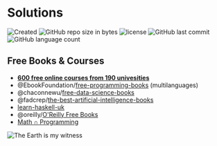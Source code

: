 # Solutions

![Created](https://img.shields.io/date/1530544441.svg?style=flat-square&logo=github)
![GitHub repo size in bytes](https://img.shields.io/github/repo-size/Searge/Solutions.svg?style=flat-square)
![license](https://img.shields.io/github/license/Searge/Solutions.svg?style=flat-square)
![GitHub last commit](https://img.shields.io/github/last-commit/Searge/Solutions.svg?style=flat-square)
![GitHub language count](https://img.shields.io/github/languages/count/Searge/Solutions.svg?style=flat-square)

## Free Books & Courses

- [**600 free online courses from 190 univesities**](https://qz.com/1437623/600-free-online-courses-you-can-take-from-universities-worldwide/?utm_source=reddit.com&utm_medium=social&utm_campaign=190-universitetov-zapustili-600-besplatn)
- @EbookFoundation/[free-programming-books](https://github.com/EbookFoundation/free-programming-books) (multilanguages)
- @chaconnewu/[free-data-science-books](https://github.com/chaconnewu/free-data-science-books)
- @fadcrep/[the-best-artificial-intelligence-books](https://github.com/fadcrep/the-best-artificial-intelligence-books)
- [learn-haskell-uk](https://searge.gitbooks.io/learn-haskell-uk/content/)
- @oreilly/[O'Reilly Free Books](https://www.oreilly.com/data/free/archive.html)
- [Math ∩ Programming](https://jeremykun.com/main-content/)

![The Earth is my witness](https://upload.wikimedia.org/wikipedia/commons/8/86/FireLanceAndGrenade10thCenturyDunhuang.jpg)
